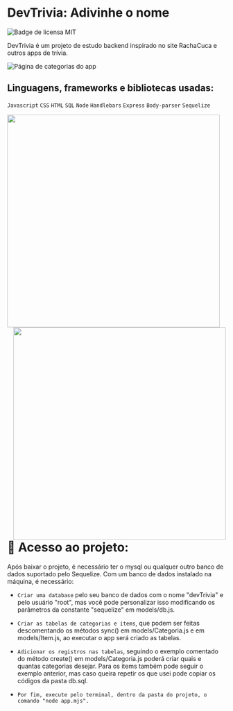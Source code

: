# DevTrivia: Adivinhe o nome
![Badge de licensa MIT](https://img.shields.io/badge/license-MIT-blue)

DevTrivia é um projeto de estudo backend inspirado no site RachaCuca e outros apps de trívia.

![Página de categorias do app](https://user-images.githubusercontent.com/75482200/183764269-fa0557a1-259e-479e-803e-a92ddad6b01a.png)

## Linguagens, frameworks e bibliotecas usadas:
`Javascript`
`CSS`
`HTML`
`SQL`
`Node`
`Handlebars`
`Express`
`Body-parser`
`Sequelize`

<img align="left" src="https://user-images.githubusercontent.com/75482200/183768109-7b339535-4244-4421-a7f4-bb7f13187320.png" width="490">
<img align="right" src="https://user-images.githubusercontent.com/75482200/183768232-a7d6903a-dd5a-460f-8bcd-938aef15d3b6.png" width="490">

# :open_file_folder: Acesso ao projeto:
Após baixar o projeto, é necessário ter o mysql ou qualquer outro banco de dados suportado pelo Sequelize.
Com um banco de dados instalado na máquina, é necessário:
- `Criar uma database` pelo seu banco de dados com o nome "devTrivia" e pelo usuário "root", mas você pode personalizar isso modificando os parâmetros da constante "sequelize" em models/db.js.

- `Criar as tabelas de categorias e items`, que podem ser feitas descomentando os métodos sync() em models/Categoria.js e em models/Item.js, ao executar o app será criado as tabelas.

- `Adicionar os registros nas tabelas`, seguindo o exemplo comentado do método create() em models/Categoria.js poderá criar quais e quantas categorias desejar. Para os items também pode seguir o exemplo anterior, mas caso queira repetir os que usei pode copiar os códigos da pasta db.sql.

- `Por fim, execute pelo terminal, dentro da pasta do projeto, o comando "node app.mjs".`
